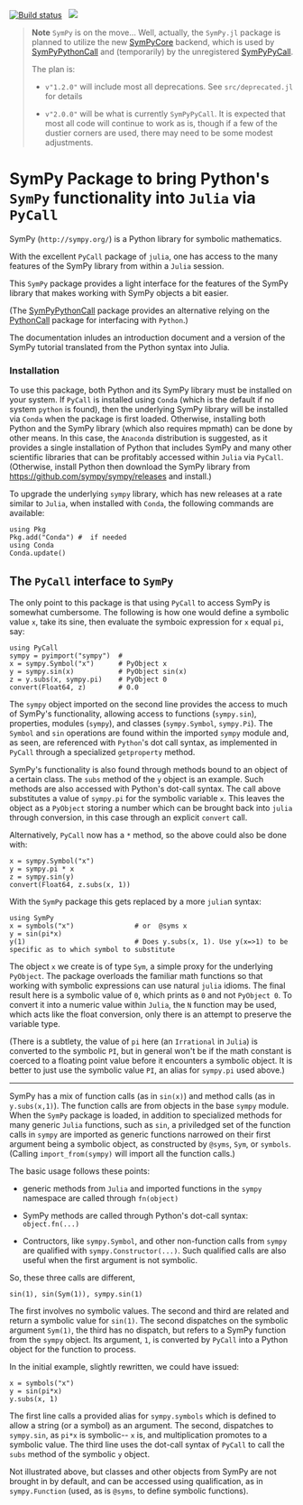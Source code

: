 [![Build status](https://github.com/JuliaPy/SymPy.jl/workflows/CI/badge.svg)](https://github.com/JuliaPy/SymPy.jl/actions)
&nbsp;
[![](https://img.shields.io/badge/docs-dev-blue.svg)](https://juliapy.github.io/SymPy.jl/dev/)


> **Note**
> `SymPy` is on the move... Well, actually, the `SymPy.jl` package is planned to utilize
> the new [SymPyCore](https://github.com/jverzani/SymPyCore.jl) backend, which is used by [SymPyPythonCall](https://github.com/jverzani/SymPyPythonCall.jl) and (temporarily) by the unregistered [SymPyPyCall](https://github.com/jverzani/SymPyPyCall.jl).
>
> The plan is:
>
> * `v"1.2.0"` will include most all deprecations. See `src/deprecated.jl` for details
>
> * `v"2.0.0"` will be what is currently `SymPyPyCall`. It is expected that most all code will continue to work as is, though if a few of the dustier corners are used, there may need to be some modest adjustments.


# SymPy Package to bring Python's `SymPy` functionality into `Julia` via `PyCall`

SymPy  (`http://sympy.org/`)  is a Python library for symbolic mathematics.

With the excellent `PyCall` package of `julia`, one has access to the
many features of the SymPy library from within a `Julia` session.

This `SymPy` package provides a light interface for  the
features of the SymPy library that makes working with SymPy objects a bit
easier.

(The [SymPyPythonCall](https://github.com/jverzani/SymPyPythonCall.jl/) package provides an
alternative relying on the [PythonCall](https://github.com/cjdoris/PythonCall.jl)
package for interfacing with `Python`.)

The documentation inludes an introduction document and a version of
the SymPy tutorial translated from the Python syntax into Julia.

### Installation

To use this package, both Python and its SymPy library must be
installed on your system. If `PyCall` is installed using `Conda`
(which is the default if no system `python` is found), then the
underlying SymPy library will be installed via `Conda` when the
package is first loaded. Otherwise, installing both Python and the
SymPy library (which also requires mpmath) can be done by other means.
In this case, the `Anaconda` distribution is suggested, as it provides a single
installation of Python that includes SymPy and many other
scientific libraries that can be profitably accessed within `Julia`
via `PyCall`. (Otherwise, install Python then download the SymPy
library from https://github.com/sympy/sympy/releases and install.)

To upgrade the underlying `sympy` library, which has new releases at a
rate similar to `Julia`, when installed with `Conda`, the following commands
are available:

```
using Pkg
Pkg.add("Conda") #  if needed
using Conda
Conda.update()
```

## The `PyCall` interface to `SymPy`

The only point to this package is that using `PyCall` to access
SymPy is somewhat cumbersome. The following is how one would define
a symbolic value `x`, take its sine, then evaluate the symboic
expression for `x` equal `pi`, say:

```
using PyCall
sympy = pyimport("sympy")  #
x = sympy.Symbol("x")      # PyObject x
y = sympy.sin(x)           # PyObject sin(x)
z = y.subs(x, sympy.pi)    # PyObject 0
convert(Float64, z)        # 0.0
```


The `sympy` object imported on the second line provides the access to
much of SymPy's functionality, allowing access to functions
(`sympy.sin`), properties, modules (`sympy`), and classes
(`sympy.Symbol`, `sympy.Pi`).  The `Symbol` and `sin` operations are found
within the imported `sympy` module and, as seen, are referenced with
`Python`'s dot call syntax, as implemented in `PyCall` through a
specialized `getproperty` method.

SymPy's functionality is also found through methods bound to
an object of a certain class. The `subs` method of the `y` object is an
example. Such methods are also accessed with Python's dot-call
syntax. The call above substitutes a value of `sympy.pi` for the
symbolic variable `x`. This leaves the object as a `PyObject` storing
a number which can be brought back into `julia` through conversion, in
this case through an explicit `convert` call.


Alternatively, `PyCall` now has a `*` method, so the above could also be done with:

```
x = sympy.Symbol("x")
y = sympy.pi * x
z = sympy.sin(y)
convert(Float64, z.subs(x, 1))
```

With the `SymPy` package this gets replaced by a more `julia`n syntax:

```
using SymPy
x = symbols("x")		       # or  @syms x
y = sin(pi*x)
y(1)                           # Does y.subs(x, 1). Use y(x=>1) to be specific as to which symbol to substitute
```

The object `x` we create is of type `Sym`, a simple proxy for the
underlying `PyObject`. The package overloads the familiar math functions so
that working with symbolic expressions can use natural `julia`
idioms. The final result  here is a symbolic value of `0`, which
prints as `0` and not `PyObject 0`. To convert it into a numeric value
within `Julia`, the `N` function may be used, which acts like the
float conversion, only there is an attempt to preserve the variable type.

(There is a subtlety, the value of `pi` here (an `Irrational` in
`Julia`) is converted to the symbolic `PI`, but in general won't be if
the math constant is coerced to a floating point value before it
encounters a symbolic object. It is better to just use the symbolic
value `PI`, an alias for `sympy.pi` used above.)


----


SymPy has a mix of function calls (as in `sin(x)`) and method calls
(as in `y.subs(x,1)`). The function calls are from objects in the base
`sympy` module. When the `SymPy` package is loaded, in addition to
specialized methods for many generic `Julia` functions, such as `sin`,
a priviledged set of the function calls in `sympy` are imported as
generic functions narrowed on their first argument being a symbolic
object, as constructed by `@syms`, `Sym`, or `symbols`. (Calling
`import_from(sympy)` will import all the function calls.)

The basic usage follows these points:

* generic methods from `Julia` and imported functions in the `sympy`
  namespace are called through `fn(object)`

* SymPy methods are called through Python's dot-call syntax:
  `object.fn(...)`

* Contructors, like `sympy.Symbol`, and other non-function calls from `sympy` are qualified
  with `sympy.Constructor(...)`. Such qualified calls are also useful
  when the first argument is not symbolic.


So, these three calls are different,

```
sin(1), sin(Sym(1)), sympy.sin(1)
```

The first involves no symbolic values. The second and third are
related and return a symbolic value for `sin(1)`. The second
dispatches on the symbolic argument `Sym(1)`, the third has no
dispatch, but refers to a SymPy function from the `sympy` object. Its
argument, `1`, is converted by `PyCall` into a Python object for the
function to process.

In the initial example, slightly rewritten, we could have issued:

```
x = symbols("x")
y = sin(pi*x)
y.subs(x, 1)
```

The first line calls a provided alias for `sympy.symbols` which is
defined to allow a string (or a symbol) as an argument. The second,
dispatches to `sympy.sin`, as `pi*x` is symbolic-- `x` is, and
multiplication promotes to a symbolic value. The third line uses the
dot-call syntax of `PyCall` to call the `subs` method of the symbolic
`y` object.


Not illustrated above, but classes and other objects from SymPy are
not brought in by default, and can be accessed using qualification, as
in `sympy.Function` (used, as is `@syms`, to define symbolic functions).
